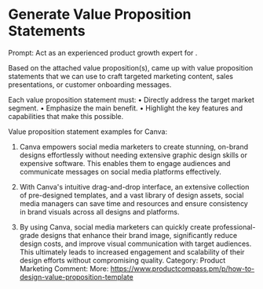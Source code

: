 # Generate Value Proposition Statements

Prompt: Act as an experienced product growth expert for <product>.

Based on the attached value proposition(s), came up with value proposition statements that we can use to craft targeted marketing content, sales presentations, or customer onboarding messages.

Each value proposition statement must:
• Directly address the target market segment.
• Emphasize the main benefit.
• Highlight the key features and capabilities that make this possible.

Value proposition statement examples for Canva:

1. Canva empowers social media marketers to create stunning, on-brand designs effortlessly without needing extensive graphic design skills or expensive software. This enables them to engage audiences and communicate messages on social media platforms effectively.

2. With Canva's intuitive drag-and-drop interface, an extensive collection of pre-designed templates, and a vast library of design assets, social media managers can save time and resources and ensure consistency in brand visuals across all designs and platforms.

3. By using Canva, social media marketers can quickly create professional-grade designs that enhance their brand image, significantly reduce design costs, and improve visual communication with target audiences. This ultimately leads to increased engagement and scalability of their design efforts without compromising quality.
Category: Product Marketing
Comment: More: https://www.productcompass.pm/p/how-to-design-value-proposition-template